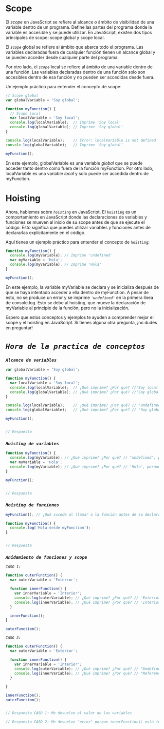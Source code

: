 # Scope

El *scope* en JavaScript se refiere al alcance o ámbito de visibilidad de una variable dentro de un programa. Define las partes del programa donde la variable es accesible y se puede utilizar. En JavaScript, existen dos tipos principales de scope: scope global y scope local.

El *`scope`* global se refiere al ámbito que abarca todo el programa. Las variables declaradas fuera de cualquier función tienen un alcance global y se pueden acceder desde cualquier parte del programa.

Por otro lado, el *`scope`* local se refiere al ámbito de una variable dentro de una función. Las variables declaradas dentro de una función solo son accesibles dentro de esa función y no pueden ser accedidas desde fuera.

Un ejemplo práctico para entender el concepto de scope:

```jsx
// Scope global
var globalVariable = 'Soy global';

function myFunction() {
  // Scope local
  var localVariable = 'Soy local';
  console.log(localVariable);  // Imprime 'Soy local'
  console.log(globalVariable); // Imprime 'Soy global'
}

console.log(localVariable);    // Error: localVariable is not defined
console.log(globalVariable);   // Imprime 'Soy global'

myFunction();

```
En este ejemplo, globalVariable es una variable *global* que se puede acceder tanto dentro como fuera de la función myFunction. Por otro lado, localVariable es una variable *local* y solo puede ser accedida dentro de myFunction.


# Hoisting

Ahora, hablemos sobre *`hoisting`* en JavaScript. El `hoisting` es un comportamiento en JavaScript donde las declaraciones de variables y funciones se mueven al inicio de su scope antes de que se ejecute el código. Esto significa que puedes utilizar variables y funciones antes de declararlas explícitamente en el código.

Aquí tienes un ejemplo práctico para entender el concepto de `hoisting`:

```jsx
function myFunction() {
  console.log(myVariable); // Imprime 'undefined'
  var myVariable = 'Hola';
  console.log(myVariable); // Imprime 'Hola'
}

myFunction();

```
En este ejemplo, la variable myVariable se declara y se inicializa después de que se haya intentado acceder a ella dentro de myFunction. A pesar de esto, no se produce un error y se imprime *`'undefined'`* en la primera línea de console.log. Esto se debe al hoisting, que mueve la declaración de myVariable al principio de la función, pero no la inicialización.

Espero que estos conceptos y ejemplos te ayuden a comprender mejor el scope y el hoisting en JavaScript. Si tienes alguna otra pregunta, ¡no dudes en preguntar!


# *`Hora de la practica de conceptos`*
 
 
### *`Alcance de variables`*

```jsx
var globalVariable = 'Soy global';

function myFunction() {
  var localVariable = 'Soy local';
  console.log(localVariable);  // ¿Qué imprime? ¿Por qué? //'Soy local', porque la variable está dentro del bloque
  console.log(globalVariable); // ¿Qué imprime? ¿Por qué? //'Soy global', porque la variable está fuera del bloque
}

console.log(localVariable);    // ¿Qué imprime? ¿Por qué? // "undefined", porque está definida dentro del bloque.
console.log(globalVariable);   // ¿Qué imprime? ¿Por qué? // "Soy global", porque está definida fuera del bloque y alcanza a todo el código

myFunction();
```

```jsx

// Respuesta

```

### *`Hoisting de variables`*

```jsx
function myFunction() {
  console.log(myVariable); // ¿Qué imprime? ¿Por qué? // "undefined", porque está llamando myVariable antes de definirla.
  var myVariable = 'Hola';
  console.log(myVariable); // ¿Qué imprime? ¿Por qué? // 'Hola', porque está llamando myVariable luego de definirla.
}

myFunction();
```

```jsx

// Respuesta

```

### *`Hoisting de funciones`*

```jsx
myFunction(); // ¿Qué sucede al llamar a la función antes de su declaración? // imprime 'Hola desde myFunction', porque gacias al hoisting puedes utilizar variables y funciones antes de declararlas explícitamente en el código.

function myFunction() {
  console.log('Hola desde myFunction');
}
```

```jsx

// Respuesta

```

### *`Anidamiento de funciones y scope`*

*`CASO 1:`*

```jsx
function outerFunction() {
  var outerVariable = 'Exterior';

  function innerFunction() {
    var innerVariable = 'Interior';
    console.log(outerVariable); // ¿Qué imprime? ¿Por qué? // 'Exterior', porque está fuera de la function innerFunction pero se encuentra en el mismo bloque y la llama/busca igual.
    console.log(innerVariable); // ¿Qué imprime? ¿Por qué? // 'Interior', porque innerVariable se encuentra dentro de la función.
  }

  innerFunction();
}

outerFunction();
```
*`CASO 2:`*


```jsx
function outerFunction() {
  var outerVariable = 'Exterior';

  function innerFunction() {
    var innerVariable = 'Interior';
    console.log(outerVariable); // ¿Qué imprime? ¿Por qué? // "Undefined": ejecuta la fx pero no me devuelve nada porque le falta el return
    console.log(innerVariable); // ¿Qué imprime? ¿Por qué? // "ReferenceError: innerFunction is not defined", porque llama a la fx innerFunction fuera del bloque de la fx outerFunction.
  }

}

innerFunction();
outerFunction();
```

```jsx

// Respuesta CASO 1: Me devuelve el valor de las variables

// Respuesta CASO 2: Me devuelve "error" porque innerFunction() está invocada fuera de la fx outerFunction()

```